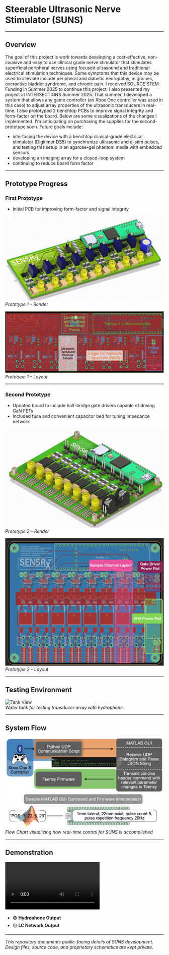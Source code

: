 # Steerable Ultrasonic Nerve Stimulator (SUNS)

---

## Overview

The goal of this project is work towards developing a cost-effective, non-invasive and easy to use clinical grade nerve stimulator that stimulates superficial peripheral nerves using focused ultrasound and traditional electrical stimulation techniques. Some symptoms that this device may be used to alleviate include peripheral and diabetic neuropathy, migraines, overactive bladder syndrome, and chronic pain. I received SOURCE STEM Funding in Summer 2025 to continue this project; I also presented my project at INTERSECTIONS Summer 2025. That summer, I developed a system that allows any game controller (an Xbox One controller was used in this case) to adjust array properties of the ultrasonic transducers in real-time. I also prototyped 2 benchtop PCBs to improve signal integrity and form-factor on the board. Below are some visualizations of the changes I implemented. I'm anticipating on purchasing the supplies for the second-prototype soon. Future goals include:
- interfacing the device with a benchtop clinical-grade electrical stimulator (Digitimer DS5) to synchronize ultrasonic and e-stim pulses, and testing this setup in an agarose-gel phantom media with embedded sensors.
- developing an imaging array for a closed-loop system
- continuing to reduce board form factor

---

## Prototype Progress

### First Prototype
- Initial PCB for improving form-factor and signal integrity

![Prototype One Render](assets/prototype_one_render.jpg)  
*Prototype 1 – Render*

![Prototype One Layout](assets/prototype_one_layout.jpg)  
*Prototype 1 – Layout*

---

### Second Prototype
- Updated board to include half-bridge gate drivers capable of driving GaN FETs
- Included fuse and convenient capacitor bed for tuning impedance network

![Prototype Two Render](assets/prototype_two_render.jpg)  
*Prototype 2 – Render*

![Prototype Two Layout](assets/prototype_two_layout.jpg)  
*Prototype 2 – Layout*

---

## Testing Environment

![Tank View](assets/tank_view.jpg)  
*Water tank for testing transducer array with hydrophone*

---

## System Flow

![Real-time Flow Chart](assets/real_time_flow_chart.jpg)  
*Flow Chart visualizing how real-time control for SUNS is accomplished*

---

## Demonstration

![SUNS Demonstration](assets/SUNS_GIF.mp4)  
- 🟣 **Hydrophone Output**  
- 🟡 **LC Network Output**

---

*This repository documents public-facing details of SUNS development. Design files, source code, and proprietary schematics are kept private.*